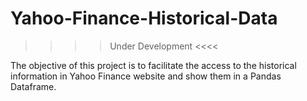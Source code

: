 # Yahoo-Finance-Historical-Data

>>>> Under Development <<<<

The objective of this project is to facilitate the access to the historical
information in Yahoo Finance website and show them in a Pandas Dataframe.


